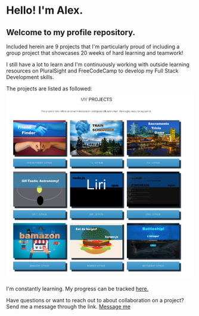 # Hello! I'm Alex.
## Welcome to my profile repository.

Included herein are 9 projects that I'm particularly proud of including a group project that showcases 20 weeks of hard learning and teamwork!

I still have a lot to learn and I'm continuously working with outside learning resources on PluralSight and FreeCodeCamp to develop my Full Stack Development skills.

The projects are listed as followed:
[![Projects Preview](./Assets/images/ProjectsPreview.png)](https://apleek3.github.io/#works)

I'm constantly learning. My progress can be tracked [here.](https://apleek3.github.io/#skills)

Have questions or want to reach out to about collaboration on a project? Send me a message through the link. [Message me](https://apleek3.github.io/#contact)
